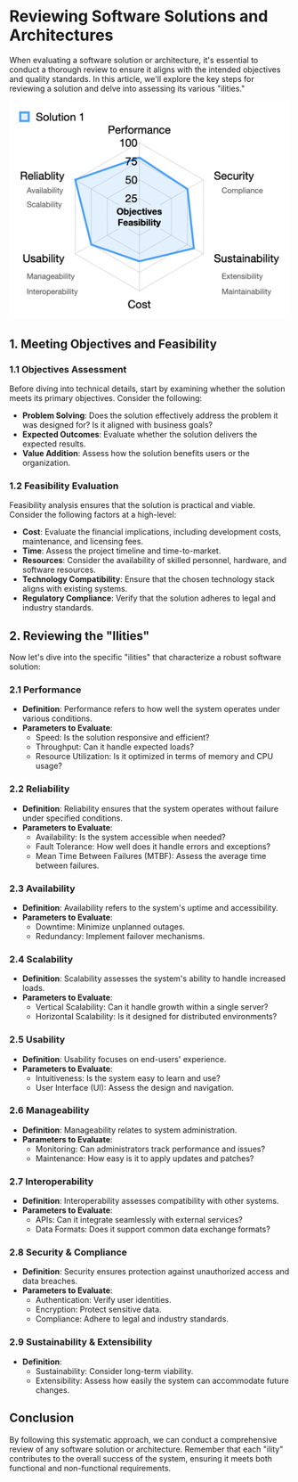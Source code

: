 # Reviewing Software Solutions and Architectures

When evaluating a software solution or architecture, it's essential to conduct a thorough review to ensure it aligns with the intended objectives and quality standards. In this article, we'll explore the key steps for reviewing a solution and delve into assessing its various "ilities."

<img src="../images/ideas/reviewing-solutions.png" width="700px">

## 1. **Meeting Objectives and Feasibility**

### 1.1 Objectives Assessment

Before diving into technical details, start by examining whether the solution meets its primary objectives. Consider the following:

- **Problem Solving**: Does the solution effectively address the problem it was designed for? Is it aligned with business goals?
- **Expected Outcomes**: Evaluate whether the solution delivers the expected results.
- **Value Addition**: Assess how the solution benefits users or the organization.

### 1.2 Feasibility Evaluation

Feasibility analysis ensures that the solution is practical and viable. Consider the following factors at a high-level:

- **Cost**: Evaluate the financial implications, including development costs, maintenance, and licensing fees.
- **Time**: Assess the project timeline and time-to-market.
- **Resources**: Consider the availability of skilled personnel, hardware, and software resources.
- **Technology Compatibility**: Ensure that the chosen technology stack aligns with existing systems.
- **Regulatory Compliance**: Verify that the solution adheres to legal and industry standards.

## 2. **Reviewing the "Ilities"**

Now let's dive into the specific "ilities" that characterize a robust software solution:

### 2.1 **Performance**

- **Definition**: Performance refers to how well the system operates under various conditions.
- **Parameters to Evaluate**:
  - Speed: Is the solution responsive and efficient?
  - Throughput: Can it handle expected loads?
  - Resource Utilization: Is it optimized in terms of memory and CPU usage?

### 2.2 **Reliability**

- **Definition**: Reliability ensures that the system operates without failure under specified conditions.
- **Parameters to Evaluate**:
  - Availability: Is the system accessible when needed?
  - Fault Tolerance: How well does it handle errors and exceptions?
  - Mean Time Between Failures (MTBF): Assess the average time between failures.

### 2.3 **Availability**

- **Definition**: Availability refers to the system's uptime and accessibility.
- **Parameters to Evaluate**:
  - Downtime: Minimize unplanned outages.
  - Redundancy: Implement failover mechanisms.

### 2.4 **Scalability**

- **Definition**: Scalability assesses the system's ability to handle increased loads.
- **Parameters to Evaluate**:
  - Vertical Scalability: Can it handle growth within a single server?
  - Horizontal Scalability: Is it designed for distributed environments?

### 2.5 **Usability**

- **Definition**: Usability focuses on end-users' experience.
- **Parameters to Evaluate**:
  - Intuitiveness: Is the system easy to learn and use?
  - User Interface (UI): Assess the design and navigation.

### 2.6 **Manageability**

- **Definition**: Manageability relates to system administration.
- **Parameters to Evaluate**:
  - Monitoring: Can administrators track performance and issues?
  - Maintenance: How easy is it to apply updates and patches?

### 2.7 **Interoperability**

- **Definition**: Interoperability assesses compatibility with other systems.
- **Parameters to Evaluate**:
  - APIs: Can it integrate seamlessly with external services?
  - Data Formats: Does it support common data exchange formats?

### 2.8 **Security & Compliance**

- **Definition**: Security ensures protection against unauthorized access and data breaches.
- **Parameters to Evaluate**:
  - Authentication: Verify user identities.
  - Encryption: Protect sensitive data.
  - Compliance: Adhere to legal and industry standards.

### 2.9 **Sustainability & Extensibility**

- **Definition**:
  - Sustainability: Consider long-term viability.
  - Extensibility: Assess how easily the system can accommodate future changes.

## Conclusion

By following this systematic approach, we can conduct a comprehensive review of any software solution or architecture. Remember that each "ility" contributes to the overall success of the system, ensuring it meets both functional and non-functional requirements.
